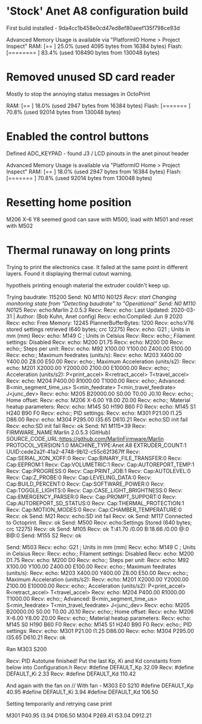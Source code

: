 # 'Stock' Anet A8 configuration build

First build installed - 9da4cc1b458e0cd47ed8ef80aeef135f798ce93d

Advanced Memory Usage is available via "PlatformIO Home > Project Inspect"
RAM:   [==        ]  25.0% (used 4095 bytes from 16384 bytes)
Flash: [========  ]  83.4% (used 108490 bytes from 130048 bytes)


# Removed unused SD card reader

Mostly to stop the annoying status messages in OctoPrint

RAM:   [==        ]  18.0% (used 2947 bytes from 16384 bytes)
Flash: [=======   ]  70.8% (used 92014 bytes from 130048 bytes)

# Enabled the control buttons

Defined ADC_KEYPAD - found J3 / LCD pinouts in the anet pinout header

Advanced Memory Usage is available via "PlatformIO Home > Project Inspect"
RAM:   [==        ]  18.0% (used 2947 bytes from 16384 bytes)
Flash: [=======   ]  70.8% (used 92014 bytes from 130048 bytes)


# Resetting home position

M206 X-6 Y8  seemed good
can save with M500, load with M501 and reset with M502


# Thermal runaway on long prints

Trying to print the electronics case.
It failed at the same point in different layers.
Found it displaying thermal cutout warning.

hypotheis printing enough material the extruder couldn't keep up.

Trying baudrate: 115200
Send: N0 M110 N0*125
Recv: start
Changing monitoring state from "Detecting baudrate" to "Operational"
Send: N0 M110 N0*125
Recv: echo:Marlin 2.0.5.3
Recv: 
Recv: echo: Last Updated: 2020-03-31 | Author: (Bob Kuhn, Anet config)
Recv: echo:Compiled: Jun  9 2020
Recv: echo: Free Memory: 12245  PlannerBufferBytes: 1200
Recv: echo:V76 stored settings retrieved (640 bytes; crc 12275)
Recv: echo:  G21    ; Units in mm (mm)
Recv: echo:  M149 C ; Units in Celsius
Recv: 
Recv: echo:; Filament settings: Disabled
Recv: echo:  M200 D1.75
Recv: echo:  M200 D0
Recv: echo:; Steps per unit:
Recv: echo: M92 X100.00 Y100.00 Z400.00 E100.00
Recv: echo:; Maximum feedrates (units/s):
Recv: echo:  M203 X400.00 Y400.00 Z8.00 E50.00
Recv: echo:; Maximum Acceleration (units/s2):
Recv: echo:  M201 X2000.00 Y2000.00 Z100.00 E10000.00
Recv: echo:; Acceleration (units/s2): P<print_accel> R<retract_accel> T<travel_accel>
Recv: echo:  M204 P400.00 R1000.00 T1000.00
Recv: echo:; Advanced: B<min_segment_time_us> S<min_feedrate> T<min_travel_feedrate> J<junc_dev>
Recv: echo:  M205 B20000.00 S0.00 T0.00 J0.10
Recv: echo:; Home offset:
Recv: echo:  M206 X-6.00 Y8.00 Z0.00
Recv: echo:; Material heatup parameters:
Recv: echo:  M145 S0 H190 B60 F0
Recv: echo:  M145 S1 H240 B90 F0
Recv: echo:; PID settings:
Recv: echo:  M301 P21.00 I1.25 D86.00
Recv: echo:  M304 P295.00 I35.65 D610.21
Recv: echo:SD init fail
Recv: echo:SD init fail
Recv: ok
Send: N1 M115*39
Recv: FIRMWARE_NAME:Marlin 2.0.5.3 (GitHub) SOURCE_CODE_URL:https://github.com/MarlinFirmware/Marlin PROTOCOL_VERSION:1.0 MACHINE_TYPE:Anet A8 EXTRUDER_COUNT:1 UUID:cede2a2f-41a2-4748-9b12-c55c62f367ff
Recv: Cap:SERIAL_XON_XOFF:0
Recv: Cap:BINARY_FILE_TRANSFER:0
Recv: Cap:EEPROM:1
Recv: Cap:VOLUMETRIC:1
Recv: Cap:AUTOREPORT_TEMP:1
Recv: Cap:PROGRESS:0
Recv: Cap:PRINT_JOB:1
Recv: Cap:AUTOLEVEL:0
Recv: Cap:Z_PROBE:0
Recv: Cap:LEVELING_DATA:0
Recv: Cap:BUILD_PERCENT:0
Recv: Cap:SOFTWARE_POWER:0
Recv: Cap:TOGGLE_LIGHTS:0
Recv: Cap:CASE_LIGHT_BRIGHTNESS:0
Recv: Cap:EMERGENCY_PARSER:0
Recv: Cap:PROMPT_SUPPORT:0
Recv: Cap:AUTOREPORT_SD_STATUS:0
Recv: Cap:THERMAL_PROTECTION:1
Recv: Cap:MOTION_MODES:0
Recv: Cap:CHAMBER_TEMPERATURE:0
Recv: ok
Send: M21
Recv: echo:SD init fail
Recv: ok
Send: M117 Connected to Octoprint.
Recv: ok
Send: M500
Recv: echo:Settings Stored (640 bytes; crc 12275)
Recv: ok
Send: M105
Recv: ok T:41.70 /0.00 B:18.66 /0.00 @:0 B@:0
Send: M155 S2
Recv: ok

Send: M503
Recv: echo:  G21    ; Units in mm (mm)
Recv: echo:  M149 C ; Units in Celsius
Recv: 
Recv: echo:; Filament settings: Disabled
Recv: echo:  M200 D1.75
Recv: echo:  M200 D0
Recv: echo:; Steps per unit:
Recv: echo: M92 X100.00 Y100.00 Z400.00 E100.00
Recv: echo:; Maximum feedrates (units/s):
Recv: echo:  M203 X400.00 Y400.00 Z8.00 E50.00
Recv: echo:; Maximum Acceleration (units/s2):
Recv: echo:  M201 X2000.00 Y2000.00 Z100.00 E10000.00
Recv: echo:; Acceleration (units/s2): P<print_accel> R<retract_accel> T<travel_accel>
Recv: echo:  M204 P400.00 R1000.00 T1000.00
Recv: echo:; Advanced: B<min_segment_time_us> S<min_feedrate> T<min_travel_feedrate> J<junc_dev>
Recv: echo:  M205 B20000.00 S0.00 T0.00 J0.10
Recv: echo:; Home offset:
Recv: echo:  M206 X-6.00 Y8.00 Z0.00
Recv: echo:; Material heatup parameters:
Recv: echo:  M145 S0 H190 B60 F0
Recv: echo:  M145 S1 H240 B90 F0
Recv: echo:; PID settings:
Recv: echo:  M301 P21.00 I1.25 D86.00
Recv: echo:  M304 P295.00 I35.65 D610.21
Recv: ok


Ran M303 S200

Recv: PID Autotune finished! Put the last Kp, Ki and Kd constants from below into Configuration.h
Recv: #define DEFAULT_Kp 32.09
Recv: #define DEFAULT_Ki 2.33
Recv: #define DEFAULT_Kd 110.42

And again with the fan on 
  // With fan - M303 E0 S210
  #define DEFAULT_Kp 40.95
  #define DEFAULT_Ki 3.94
  #define DEFAULT_Kd 106.50

Setting temporarily and retrying case print

M301 P40.95 I3.94 D106.50
M304 P269.41 I53.04 D912.21